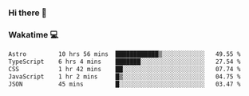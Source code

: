 ### Hi there 👋

<!--
**kikyou14/kikyou14** is a ✨ _special_ ✨ repository because its `README.md` (this file) appears on your GitHub profile.

Here are some ideas to get you started:

- 🔭 I’m currently working on ...
- 🌱 I’m currently learning ...
- 👯 I’m looking to collaborate on ...
- 🤔 I’m looking for help with ...
- 💬 Ask me about ...
- 📫 How to reach me: ...
- 😄 Pronouns: ...
- ⚡ Fun fact: ...
-->

### Wakatime 💻

<!--START_SECTION:waka-->

```txt
Astro         10 hrs 56 mins  ████████████▒░░░░░░░░░░░░   49.55 %
TypeScript    6 hrs 4 mins    ███████░░░░░░░░░░░░░░░░░░   27.54 %
CSS           1 hr 42 mins    ██░░░░░░░░░░░░░░░░░░░░░░░   07.74 %
JavaScript    1 hr 2 mins     █▒░░░░░░░░░░░░░░░░░░░░░░░   04.75 %
JSON          45 mins         █░░░░░░░░░░░░░░░░░░░░░░░░   03.47 %
```

<!--END_SECTION:waka-->